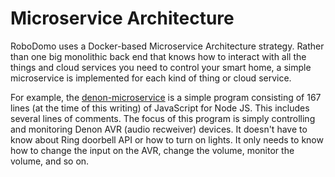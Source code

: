 # Microservice Architecture

RoboDomo uses a Docker-based Microservice Architecture strategy.  Rather than one big monolithic back end that knows how to interact with all the things and cloud services you need to control your smart home, a simple microservice is implemented for each kind of thing or cloud service.

For example, the [denon-microservice](https://github.com/Robodomo/denon-microservice) is a simple program consisting of 167 lines (at the time of this writing) of JavaScript for Node JS.  This includes several lines of comments.  The focus of this program is simply controlling and monitoring Denon AVR (audio recweiver) devices.  It doesn't have to know about Ring doorbell API or how to turn on lights.  It only needs to know how to change the input on the AVR, change the volume, monitor the volume, and so on.

